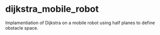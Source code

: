 # dijkstra_mobile_robot
Implamentiation of Dijkstra on a mobile robot using half planes to define obstacle space.

